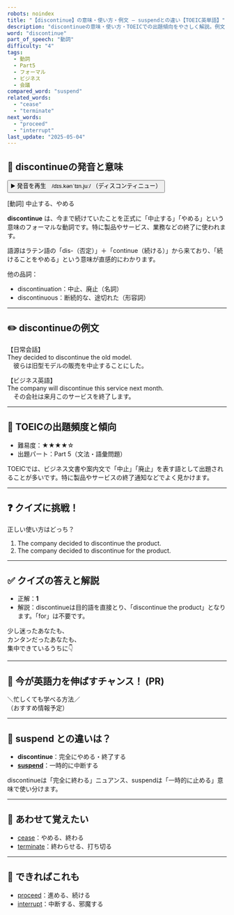 ```yaml
---
robots: noindex
title: "【discontinue】の意味・使い方・例文 ― suspendとの違い【TOEIC英単語】"
description: "discontinueの意味・使い方・TOEICでの出題傾向をやさしく解説。例文・クイズ付きでsuspendとの違いもわかりやすく学べます。"
word: "discontinue"
part_of_speech: "動詞"
difficulty: "4"
tags:
  - 動詞
  - Part5
  - フォーマル
  - ビジネス
  - 会議
compared_word: "suspend"
related_words:
  - "cease"
  - "terminate"
next_words:
  - "proceed"
  - "interrupt"
last_update: "2025-05-04"
---
```


## 🔰 discontinueの発音と意味

<button class="play-audio" onclick="playTTS('discontinue')">
  <span class="play-audio-main">
    ▶️ 発音を再生　/dɪs.kənˈtɪn.juː/
  </span>
  <span class="play-audio-sub">
    （ディスコンティニュー）
  </span>
</button>

[動詞] 中止する、やめる

**discontinue** は、今まで続けていたことを正式に「中止する」「やめる」という意味のフォーマルな動詞です。特に製品やサービス、業務などの終了に使われます。

語源はラテン語の「dis-（否定）」＋「continue（続ける）」から来ており、「続けることをやめる」という意味が直感的にわかります。

他の品詞：  
- discontinuation：中止、廃止（名詞）
- discontinuous：断続的な、途切れた（形容詞）

---

## ✏️ discontinueの例文

【日常会話】  
They decided to discontinue the old model.  
　彼らは旧型モデルの販売を中止することにした。

【ビジネス英語】  
The company will discontinue this service next month.  
　その会社は来月このサービスを終了します。

---

## 🎯 TOEICの出題頻度と傾向

- 難易度：★★★★☆
- 出題パート：Part 5（文法・語彙問題）

TOEICでは、ビジネス文書や案内文で「中止」「廃止」を表す語として出題されることが多いです。特に製品やサービスの終了通知などでよく見かけます。

---

## ❓ クイズに挑戦！

正しい使い方はどっち？

1. The company decided to discontinue the product.  
2. The company decided to discontinue for the product.

---

## ✅ クイズの答えと解説

- 正解：**1**
- 解説：discontinueは目的語を直接とり、「discontinue the product」となります。「for」は不要です。

少し迷ったあなたも、  
カンタンだったあなたも、  
集中できているうちに👇️

---

## 🚀 今が英語力を伸ばすチャンス！ (PR)

<div class="info-center">
＼忙しくても学べる方法／<br>  
（おすすめ情報予定）
</div>

---

## 🤔  suspend との違いは？

- **discontinue**：完全にやめる・終了する
- **[suspend](/word/suspend)**：一時的に中断する

discontinueは「完全に終わる」ニュアンス、suspendは「一時的に止める」意味で使い分けます。

---

## 🧩 あわせて覚えたい

- [cease](/word/cease)：やめる、終わる
- [terminate](/word/terminate)：終わらせる、打ち切る

---

## 📖 できればこれも

- [proceed](/word/proceed)：進める、続ける
- [interrupt](/word/interrupt)：中断する、邪魔する

<!-- cvid: aid38_bid30 -->
